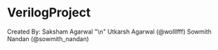 # VerilogProject
Created By: Saksham Agarwal "\n"
             Utkarsh Agarwal (@wolllfff)
             Sowmith Nandan  (@sowmith_nandan)
